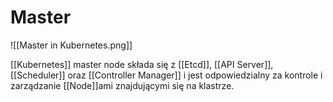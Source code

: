 # Master

![[Master in Kubernetes.png]]

[[Kubernetes]] master node składa się z [[Etcd]], [[API Server]], [[Scheduler]] oraz [[Controller Manager]] i jest odpowiedzialny za kontrole i zarządzanie [[Node]]ami znajdującymi się na klastrze.